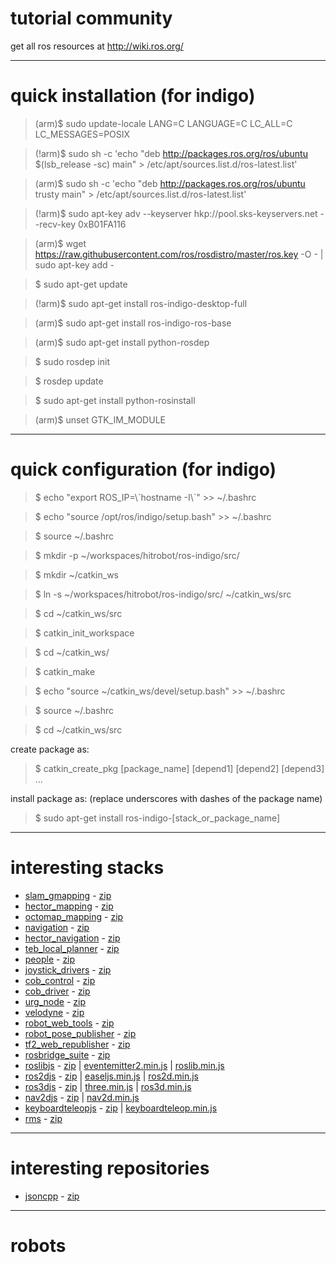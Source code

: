 # tutorial community

get all ros resources at <http://wiki.ros.org/>

***
# quick installation (for indigo)

>(arm)$ sudo update-locale LANG=C LANGUAGE=C LC_ALL=C LC_MESSAGES=POSIX

>(!arm)$ sudo sh -c 'echo "deb http://packages.ros.org/ros/ubuntu $(lsb_release -sc) main" > /etc/apt/sources.list.d/ros-latest.list'

>(arm)$ sudo sh -c 'echo "deb http://packages.ros.org/ros/ubuntu trusty main" > /etc/apt/sources.list.d/ros-latest.list'

>(!arm)$ sudo apt-key adv --keyserver hkp://pool.sks-keyservers.net --recv-key 0xB01FA116

>(arm)$ wget https://raw.githubusercontent.com/ros/rosdistro/master/ros.key -O - | sudo apt-key add -

>$ sudo apt-get update

>(!arm)$ sudo apt-get install ros-indigo-desktop-full

>(arm)$ sudo apt-get install ros-indigo-ros-base

>(arm)$ sudo apt-get install python-rosdep

>$ sudo rosdep init

>$ rosdep update

>$ sudo apt-get install python-rosinstall

>(arm)$ unset GTK_IM_MODULE

***
# quick configuration (for indigo)

>$ echo "export ROS_IP=\\\`hostname -I\\\`" >> ~/.bashrc

>$ echo "source /opt/ros/indigo/setup.bash" >> ~/.bashrc

>$ source ~/.bashrc

>$ mkdir -p ~/workspaces/hitrobot/ros-indigo/src/

>$ mkdir ~/catkin_ws

>$ ln -s ~/workspaces/hitrobot/ros-indigo/src/ ~/catkin_ws/src

>$ cd ~/catkin_ws/src

>$ catkin_init_workspace

>$ cd ~/catkin_ws/

>$ catkin_make

>$ echo "source ~/catkin_ws/devel/setup.bash" >> ~/.bashrc

>$ source ~/.bashrc

>$ cd ~/catkin_ws/src

create package as:

>$ catkin_create_pkg [package_name] [depend1] [depend2] [depend3] ...

install package as: (replace underscores with dashes of the package name)

>$ sudo apt-get install ros-indigo-[stack_or_package_name]

***
# interesting stacks

* [slam_gmapping](http://wiki.ros.org/slam_gmapping) - [zip](https://raw.githubusercontent.com/ouiyeah/wiki_ros/master/src/slam_gmapping-hydro-devel.zip)
* [hector_mapping](http://wiki.ros.org/hector_mapping) - [zip](https://raw.githubusercontent.com/ouiyeah/wiki_ros/master/src/hector_slam-catkin.zip)
* [octomap_mapping](http://wiki.ros.org/octomap_server) - [zip](https://raw.githubusercontent.com/ouiyeah/wiki_ros/master/src/octomap_mapping-indigo-devel.zip)
* [navigation](http://wiki.ros.org/navigation) - [zip](https://raw.githubusercontent.com/ouiyeah/wiki_ros/master/src/navigation-indigo-devel.zip)
* [hector_navigation](http://wiki.ros.org/hector_navigation) - [zip](https://raw.githubusercontent.com/ouiyeah/wiki_ros/master/src/hector_navigation-catkin.zip)
* [teb_local_planner](http://wiki.ros.org/teb_local_planner) - [zip](https://raw.githubusercontent.com/ouiyeah/wiki_ros/master/src/teb_local_planner-indigo-devel.zip)
* [people](http://wiki.ros.org/people) - [zip](https://raw.githubusercontent.com/ouiyeah/wiki_ros/master/src/people-indigo-devel.zip)
* [joystick_drivers](http://wiki.ros.org/joystick_drivers) - [zip](https://raw.githubusercontent.com/ouiyeah/wiki_ros/master/src/joystick_drivers-indigo-devel.zip)
* [cob_control](http://wiki.ros.org/cob_control) - [zip](https://raw.githubusercontent.com/ouiyeah/wiki_ros/master/src/cob_control-indigo_dev.zip)
* [cob_driver](http://wiki.ros.org/cob_driver) - [zip](https://raw.githubusercontent.com/ouiyeah/wiki_ros/master/src/cob_driver-indigo_dev.zip)
* [urg_node](http://wiki.ros.org/urg_node) - [zip](https://raw.githubusercontent.com/ouiyeah/wiki_ros/master/src/urg_node-indigo-devel.zip)
* [velodyne](http://wiki.ros.org/velodyne) - 
[zip](https://raw.githubusercontent.com/ouiyeah/wiki_ros/master/src/velodyne-master.zip)
* [robot_web_tools](http://wiki.ros.org/robot_web_tools) - [zip](https://raw.githubusercontent.com/ouiyeah/wiki_ros/master/src/robot_web_tools-develop.zip)
* [robot_pose_publisher](http://wiki.ros.org/robot_pose_publisher) - [zip](https://raw.githubusercontent.com/ouiyeah/wiki_ros/master/src/robot_pose_publisher-develop.zip)
* [tf2_web_republisher](http://wiki.ros.org/tf2_web_republisher) - 
[zip](https://raw.githubusercontent.com/ouiyeah/wiki_ros/master/src/tf2_web_republisher-develop.zip)
* [rosbridge_suite](http://wiki.ros.org/rosbridge_suite) - [zip](https://raw.githubusercontent.com/ouiyeah/wiki_ros/master/src/rosbridge_suite-develop.zip)
* [roslibjs](http://wiki.ros.org/roslibjs) - 
[zip](https://raw.githubusercontent.com/ouiyeah/wiki_ros/master/src/roslibjs-develop.zip) |  [eventemitter2.min.js](https://raw.githubusercontent.com/ouiyeah/wiki_ros/master/src/eventemitter2.min.js) |  [roslib.min.js](https://raw.githubusercontent.com/ouiyeah/wiki_ros/master/src/roslib.min.js)
* [ros2djs](http://wiki.ros.org/ros2djs) - 
[zip](https://raw.githubusercontent.com/ouiyeah/wiki_ros/master/src/ros2djs-develop.zip) | 
[easeljs.min.js](https://raw.githubusercontent.com/ouiyeah/wiki_ros/master/src/easeljs.min.js) |  [ros2d.min.js](https://raw.githubusercontent.com/ouiyeah/wiki_ros/master/src/ros2d.min.js)
* [ros3djs](http://wiki.ros.org/ros3djs) - 
[zip](https://raw.githubusercontent.com/ouiyeah/wiki_ros/master/src/ros3djs-develop.zip) | 
[three.min.js](https://raw.githubusercontent.com/ouiyeah/wiki_ros/master/src/three.min.js) |  [ros3d.min.js](https://raw.githubusercontent.com/ouiyeah/wiki_ros/master/src/ros3d.min.js)
* [nav2djs](http://wiki.ros.org/nav2djs) - 
[zip](https://raw.githubusercontent.com/ouiyeah/wiki_ros/master/src/nav2djs-develop.zip) | 
[nav2d.min.js](https://raw.githubusercontent.com/ouiyeah/wiki_ros/master/src/nav2d.min.js)
* [keyboardteleopjs](http://wiki.ros.org/keyboardteleopjs) - 
[zip](https://raw.githubusercontent.com/ouiyeah/wiki_ros/master/src/keyboardteleopjs-develop.zip) | 
[keyboardteleop.min.js](https://raw.githubusercontent.com/ouiyeah/wiki_ros/master/src/keyboardteleop.min.js)
* [rms](http://wiki.ros.org/rms) - 
[zip](https://raw.githubusercontent.com/ouiyeah/wiki_ros/master/src/rms-develop.zip)

***
# interesting repositories
* [jsoncpp](https://github.com/open-source-parsers/jsoncpp) - 
[zip](https://raw.githubusercontent.com/ouiyeah/wiki_ros/master/src/jsoncpp-master.zip)

***
# robots

